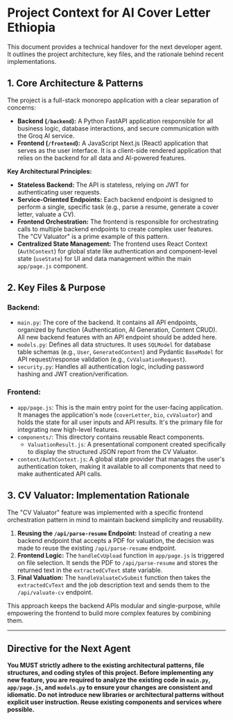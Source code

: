 # Project Context for AI Cover Letter Ethiopia

This document provides a technical handover for the next developer agent. It outlines the project architecture, key files, and the rationale behind recent implementations.

## 1. Core Architecture & Patterns

The project is a full-stack monorepo application with a clear separation of concerns:

*   **Backend (`/backend`):** A Python FastAPI application responsible for all business logic, database interactions, and secure communication with the Groq AI service.
*   **Frontend (`/frontend`):** A JavaScript Next.js (React) application that serves as the user interface. It is a client-side rendered application that relies on the backend for all data and AI-powered features.

**Key Architectural Principles:**
*   **Stateless Backend:** The API is stateless, relying on JWT for authenticating user requests.
*   **Service-Oriented Endpoints:** Each backend endpoint is designed to perform a single, specific task (e.g., parse a resume, generate a cover letter, valuate a CV).
*   **Frontend Orchestration:** The frontend is responsible for orchestrating calls to multiple backend endpoints to create complex user features. The "CV Valuator" is a prime example of this pattern.
*   **Centralized State Management:** The frontend uses React Context (`AuthContext`) for global state like authentication and component-level state (`useState`) for UI and data management within the main `app/page.js` component.

## 2. Key Files & Purpose

### Backend:
*   `main.py`: The core of the backend. It contains all API endpoints, organized by function (Authentication, AI Generation, Content CRUD). All new backend features with an API endpoint should be added here.
*   `models.py`: Defines all data structures. It uses `SQLModel` for database table schemas (e.g., `User`, `GeneratedContent`) and Pydantic `BaseModel` for API request/response validation (e.g., `CvValuationRequest`).
*   `security.py`: Handles all authentication logic, including password hashing and JWT creation/verification.

### Frontend:
*   `app/page.js`: This is the main entry point for the user-facing application. It manages the application's `mode` (`coverLetter`, `bio`, `cvValuator`) and holds the state for all user inputs and API results. It's the primary file for integrating new high-level features.
*   `components/`: This directory contains reusable React components.
    *   `ValuationResult.js`: A presentational component created specifically to display the structured JSON report from the CV Valuator.
*   `context/AuthContext.js`: A global state provider that manages the user's authentication token, making it available to all components that need to make authenticated API calls.

## 3. CV Valuator: Implementation Rationale

The "CV Valuator" feature was implemented with a specific frontend orchestration pattern in mind to maintain backend simplicity and reusability.

1.  **Reusing the `/api/parse-resume` Endpoint:** Instead of creating a new backend endpoint that accepts a PDF for valuation, the decision was made to reuse the existing `/api/parse-resume` endpoint.
2.  **Frontend Logic:** The `handleCvUpload` function in `app/page.js` is triggered on file selection. It sends the PDF to `/api/parse-resume` and stores the returned text in the `extractedCvText` state variable.
3.  **Final Valuation:** The `handleValuateCvSubmit` function then takes the `extractedCvText` and the job description text and sends them to the `/api/valuate-cv` endpoint.

This approach keeps the backend APIs modular and single-purpose, while empowering the frontend to build more complex features by combining them.

---

## **Directive for the Next Agent**

**You MUST strictly adhere to the existing architectural patterns, file structures, and coding styles of this project. Before implementing any new feature, you are required to analyze the existing code in `main.py`, `app/page.js`, and `models.py` to ensure your changes are consistent and idiomatic. Do not introduce new libraries or architectural patterns without explicit user instruction. Reuse existing components and services where possible.**
